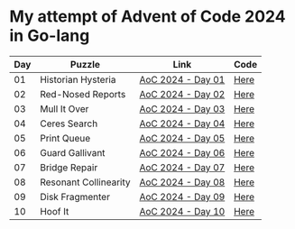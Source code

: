 # My attempt of Advent of Code 2024 in Go-lang

| Day | Puzzle                | Link                                                      | Code                                                          |
| --- | --------------------- | --------------------------------------------------------- | ------------------------------------------------------------- |
| 01  | Historian Hysteria    | [AoC 2024 - Day 01](https://adventofcode.com/2024/day/1)  | [Here](https://github.com/thejus-r/aoc-2024/tree/main/day-01) |
| 02  | Red-Nosed Reports     | [AoC 2024 - Day 02](https://adventofcode.com/2024/day/2)  | [Here](https://github.com/thejus-r/aoc-2024/tree/main/day-02) |
| 03  | Mull It Over          | [AoC 2024 - Day 03](https://adventofcode.com/2024/day/3)  | [Here](https://github.com/thejus-r/aoc-2024/tree/main/day-03) |
| 04  | Ceres Search          | [AoC 2024 - Day 04](https://adventofcode.com/2024/day/4)  | [Here](https://github.com/thejus-r/aoc-2024/tree/main/day-04) |
| 05  | Print Queue           | [AoC 2024 - Day 05](https://adventofcode.com/2024/day/5)  | [Here](https://github.com/thejus-r/aoc-2024/tree/main/day-05) |
| 06  | Guard Gallivant       | [AoC 2024 - Day 06](https://adventofcode.com/2024/day/6)  | [Here](https://github.com/thejus-r/aoc-2024/tree/main/day-06) |
| 07  | Bridge Repair         | [AoC 2024 - Day 07](https://adventofcode.com/2024/day/7)  | [Here](https://github.com/thejus-r/aoc-2024/tree/main/day-07) |
| 08  | Resonant Collinearity | [AoC 2024 - Day 08](https://adventofcode.com/2024/day/8)  | [Here](https://github.com/thejus-r/aoc-2024/tree/main/day-08) |
| 09  | Disk Fragmenter       | [AoC 2024 - Day 09](https://adventofcode.com/2024/day/9)  | [Here](https://github.com/thejus-r/aoc-2024/tree/main/day-09) |
| 10  | Hoof It               | [AoC 2024 - Day 10](https://adventofcode.com/2024/day/10) | [Here](https://github.com/thejus-r/aoc-2024/tree/main/day-10) |
